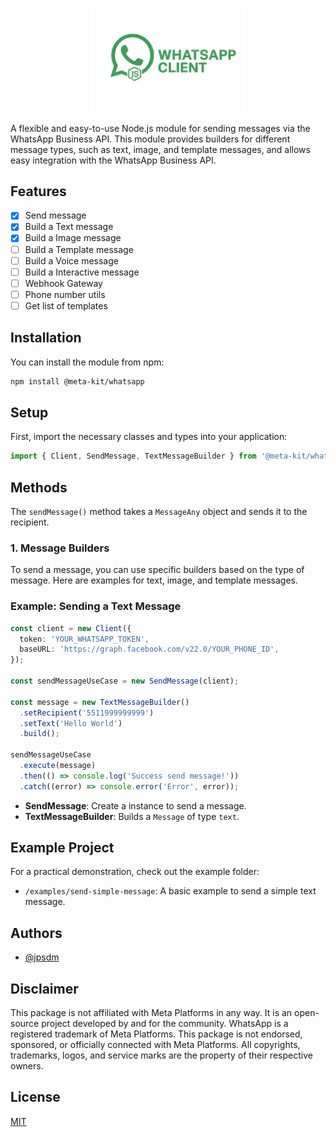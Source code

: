 <p align="center">
  <img src="https://github.com/jpsdm/meta-kit/blob/master/.github/image/whatsapp-brand.png?raw=true" alt="Whatsapp Meta Kit" width="250">
</p>

A flexible and easy-to-use Node.js module for sending messages via the WhatsApp Business API. This module provides builders for different message types, such as text, image, and template messages, and allows easy integration with the WhatsApp Business API.

## Features

- [x] Send message
- [x] Build a Text message
- [x] Build a Image message
- [ ] Build a Template message
- [ ] Build a Voice message
- [ ] Build a Interactive message
- [ ] Webhook Gateway
- [ ] Phone number utils
- [ ] Get list of templates

## Installation

You can install the module from npm:

```bash
npm install @meta-kit/whatsapp
```

## Setup

First, import the necessary classes and types into your application:

```ts
import { Client, SendMessage, TextMessageBuilder } from '@meta-kit/whatsapp';
```

## Methods

The `sendMessage()` method takes a `MessageAny` object and sends it to the recipient.

### 1. **Message Builders**

To send a message, you can use specific builders based on the type of message. Here are examples for text, image, and template messages.

### Example: Sending a Text Message

```ts
const client = new Client({
  token: 'YOUR_WHATSAPP_TOKEN',
  baseURL: 'https://graph.facebook.com/v22.0/YOUR_PHONE_ID',
});

const sendMessageUseCase = new SendMessage(client);

const message = new TextMessageBuilder()
  .setRecipient('5511999999999')
  .setText('Hello World')
  .build();

sendMessageUseCase
  .execute(message)
  .then(() => console.log('Success send message!'))
  .catch((error) => console.error('Error', error));
```

- **SendMessage**: Create a instance to send a message.
- **TextMessageBuilder**: Builds a `Message` of type `text`.

## Example Project

For a practical demonstration, check out the example folder:

- `/examples/send-simple-message`: A basic example to send a simple text message.

## Authors

- [@jpsdm](https://www.github.com/jpsdm)

## Disclaimer

This package is not affiliated with Meta Platforms in any way. It is an open-source project developed by and for the community. WhatsApp is a registered trademark of Meta Platforms. This package is not endorsed, sponsored, or officially connected with Meta Platforms. All copyrights, trademarks, logos, and service marks are the property of their respective owners.

## License

[MIT](https://github.com/jpsdm/meta-kit/blob/master/packages/whatsapp/LICENSE)
